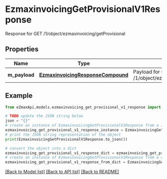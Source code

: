 # EzmaxinvoicingGetProvisionalV1Response

Response for GET /1/object/ezmaxinvoicing/getProvisional

## Properties

Name | Type | Description | Notes
------------ | ------------- | ------------- | -------------
**m_payload** | [**EzmaxinvoicingResponseCompound**](EzmaxinvoicingResponseCompound.md) | Payload for GET /1/object/ezmaxinvoicing/getProvisional | 

## Example

```python
from eZmaxApi.models.ezmaxinvoicing_get_provisional_v1_response import EzmaxinvoicingGetProvisionalV1Response

# TODO update the JSON string below
json = "{}"
# create an instance of EzmaxinvoicingGetProvisionalV1Response from a JSON string
ezmaxinvoicing_get_provisional_v1_response_instance = EzmaxinvoicingGetProvisionalV1Response.from_json(json)
# print the JSON string representation of the object
print(EzmaxinvoicingGetProvisionalV1Response.to_json())

# convert the object into a dict
ezmaxinvoicing_get_provisional_v1_response_dict = ezmaxinvoicing_get_provisional_v1_response_instance.to_dict()
# create an instance of EzmaxinvoicingGetProvisionalV1Response from a dict
ezmaxinvoicing_get_provisional_v1_response_from_dict = EzmaxinvoicingGetProvisionalV1Response.from_dict(ezmaxinvoicing_get_provisional_v1_response_dict)
```
[[Back to Model list]](../README.md#documentation-for-models) [[Back to API list]](../README.md#documentation-for-api-endpoints) [[Back to README]](../README.md)


